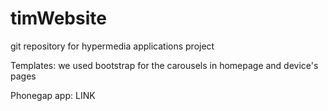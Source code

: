 # timWebsite
git repository for hypermedia applications project

Templates: we used bootstrap for the carousels in homepage and device's pages

Phonegap app: LINK
